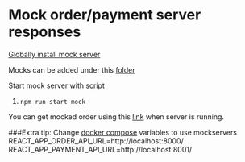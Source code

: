 # Mock order/payment server responses
[Globally install mock server](https://github.com/namshi/mockserver)

Mocks can be added under this [folder](../src/tests/mocks)

Start mock server with [script](../tools/startMockServer.sh)
1. `npm run start-mock`

You can get mocked order using this [link](http://localhost:8000/dummy-order) when server is running.

###Extra tip:
Change [docker compose](../docker-compose.yml) variables to use mockservers
    REACT_APP_ORDER_API_URL=http://localhost:8000/
    REACT_APP_PAYMENT_API_URL=http://localhost:8001/
